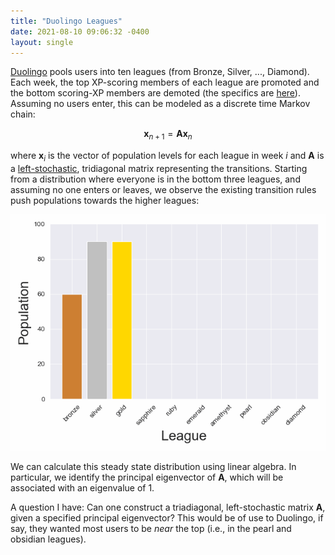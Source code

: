 ```yaml
---
title: "Duolingo Leagues"
date: 2021-08-10 09:06:32 -0400
layout: single
---
```


[Duolingo](https://www.duolingo.com/) pools users into ten leagues (from Bronze, Silver, ..., Diamond). Each week, the top XP-scoring members of each league are promoted and the bottom scoring-XP members are demoted (the specifics are [here](https://duolingo.fandom.com/wiki/League)). Assuming no users enter, this can be modeled as a discrete time Markov chain:

$$\mathbf{x}_{n+1} = \mathbf{A}\mathbf{x}_n$$

where $\mathbf{x}_i$ is the vector of population levels for each league in week
$i$ and $\mathbf{A}$ is a [left-stochastic](https://en.wikipedia.org/wiki/Stochastic_matrix), tridiagonal matrix representing the transitions. Starting from a distribution where everyone is in the bottom three leagues, and assuming no one enters or leaves, we observe the existing transition rules push populations towards the higher leagues:

![Alt Text](/assets/images/duolingo_population_evolution.webp)

We can calculate this steady state distribution using linear algebra. In particular, we identify the principal eigenvector of $\mathbf{A}$, which will be associated with an eigenvalue of 1.

A question I have: Can one construct a triadiagonal, left-stochastic matrix $\mathbf{A}$, given a specified principal eigenvector? This would be of use to Duolingo, if say, they wanted most users to be _near_ the top (i.e., in the pearl and obsidian leagues).
